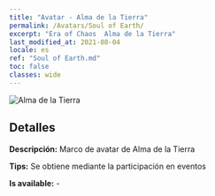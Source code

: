 ```yaml
---
title: "Avatar - Alma de la Tierra"
permalink: /Avatars/Soul of Earth/
excerpt: "Era of Chaos  Alma de la Tierra"
last_modified_at: 2021-08-04
locale: es
ref: "Soul of Earth.md"
toc: false
classes: wide
---
```

 ![Alma de la Tierra](/images/a/avatarFrame_53.png)

## Detalles

 **Descripción:** Marco de avatar de Alma de la Tierra 

 **Tips:** Se obtiene mediante la participación en eventos 

 **Is available:**  - 

